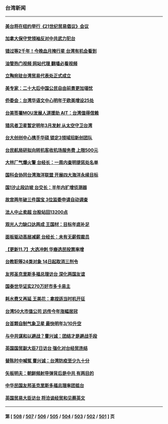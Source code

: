 ### 台湾新闻
---
#### [美台将在纽约举行《21世纪贸易倡议》会议](../../pages/ncid1349361/n13861639.md?11081645) 
#### [加拿大保守党领袖反对中共武力犯台](../../pages/ncid1349361/n13861611.md?11081645) 
#### [错过等2千年！今晚血月掩行星 台湾有机会看到](../../pages/ncid1349361/n13861579.md?11081645) 
#### [油管热门视频 网站代理 翻墙必看视频](http://150.230.27.170:81/youtube.html?11081645)
#### [立陶宛驻台湾贸易代表处正式成立](../../pages/ncid1349361/n13861290.md?11081645) 
#### [美专家：二十大后中国公民自由前景更加堪忧](../../pages/ncid1349361/n13861105.md?11081645) 
#### [侨委会：台湾华语文中心明年于欧美增设25处](../../pages/ncid1349361/n13861092.md?11081645) 
#### [台美签署MOU发展人道援助 AIT：台湾值得信赖](../../pages/ncid1349361/n13861177.md?11081645) 
#### [猎风者卫星暂定明年3月发射 从太空守卫台湾](../../pages/ncid1349361/n13861206.md?11081645) 
#### [台大创创中心携手华硕 锁定3领域招新创团队](../../pages/ncid1349361/n13861245.md?11081645) 
#### [台民航局研拟向转机客收机场服务费 上限500元](../../pages/ncid1349361/n13861247.md?11081645) 
#### [大林厂气爆火警 台经长：一周内查明提惩处名单](../../pages/ncid1349361/n13861248.md?11081645) 
#### [国科会协同台湾海洋联盟 开展四大海洋永续目标](../../pages/ncid1349361/n13861255.md?11081645) 
#### [国1汐止段边坡 台交长：半年内扩增侦测器](../../pages/ncid1349361/n13861254.md?11081645) 
#### [故宫两年破三件国宝 3位监委申请自动调查](../../pages/ncid1349361/n13861251.md?11081645) 
#### [法人中止卖超 台股站回13200点](../../pages/ncid1349361/n13861181.md?11081645) 
#### [观光人力缺口达两成 王国材：目标年底补足](../../pages/ncid1349361/n13861249.md?11081645) 
#### [面板驱动高层减薪 台经长：未有无薪假裁员](../../pages/ncid1349361/n13861179.md?11081645) 
#### [【更新11.7】大选冲刺 华裔选民投票率增](../../pages/ncid1349361/n13861157.md?11081645) 
#### [台教职等24类对象 14日起取消三剂令](../../pages/ncid1349361/n13861216.md?11081645) 
#### [友邦圣克里斯多福总理访台 深化两国友谊](../../pages/ncid1349361/n13861106.md?11081645) 
#### [国泰世华证实270万好市多卡易主](../../pages/ncid1349361/n13861183.md?11081645) 
#### [耗水费又再延 王美花：拿捏适当时机开征](../../pages/ncid1349361/n13861186.md?11081645) 
#### [台湾50大市值公司 远传今年涨幅居冠](../../pages/ncid1349361/n13861185.md?11081645) 
#### [台首颗自制气象卫星 最快明年3/10升空](../../pages/ncid1349361/n13861153.md?11081645) 
#### [与中共谋和以避战？曹兴诚：团结才是避战手段](../../pages/ncid1349361/n13861139.md?11081645) 
#### [英国国贸副大臣7日访台 强化对台经贸连结](../../pages/ncid1349361/n13861137.md?11081645) 
#### [替陈时中喊冤 曹兴诚：台湾防疫至少九十分](../../pages/ncid1349361/n13861142.md?11081645) 
#### [矢板明夫：朝鲜频射导弹背后是中共 有两目的](../../pages/ncid1349361/n13861039.md?11081645) 
#### [中华民国友邦圣克里斯多福总理率团抵台](../../pages/ncid1349361/n13860791.md?11081645) 
#### [英国贸易大臣访台 将洽谈经贸和见蔡英文](../../pages/ncid1349361/n13860792.md?11081645) 

---
#### 第 [ [508](./508.md?11081645) / [507](./507.md?11081645) / [506](./506.md?11081645) / [505](./505.md?11081645) / [504](./504.md?11081645) / [503](./503.md?11081645) / [502](./502.md?11081645) / [501](./501.md?11081645) ] 页
